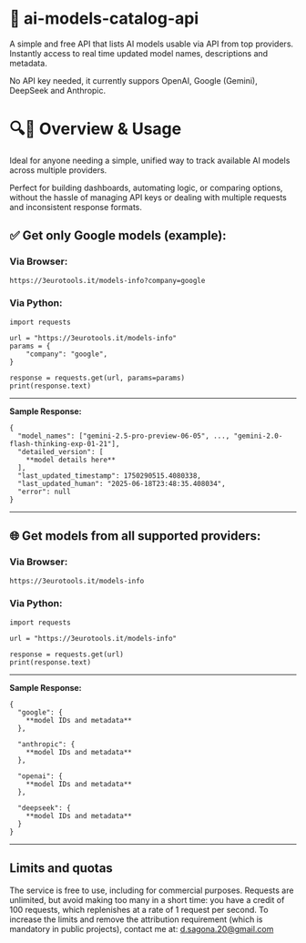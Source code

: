 # 🧠 ai-models-catalog-api
A simple and free API that lists AI models usable via API from top providers. Instantly access to real time updated model names, descriptions and metadata.

No API key needed, it currently suppors OpenAI, Google (Gemini), DeepSeek and Anthropic.

# 🔍🚀 Overview & Usage
Ideal for anyone needing a simple, unified way to track available AI models across multiple providers.

Perfect for building dashboards, automating logic, or comparing options, without the hassle of managing API keys or dealing with multiple requests and inconsistent response formats.


## ✅ **Get only Google models (example):**

### Via Browser:

    https://3eurotools.it/models-info?company=google

### Via Python:
    import requests

    url = "https://3eurotools.it/models-info"
    params = {
        "company": "google",
    }
    
    response = requests.get(url, params=params)
    print(response.text)

***
**Sample Response:**


    {
      "model_names": ["gemini-2.5-pro-preview-06-05", ..., "gemini-2.0-flash-thinking-exp-01-21"],
      "detailed_version": [
        **model details here**
      ],
      "last_updated_timestamp": 1750290515.4080338,
      "last_updated_human": "2025-06-18T23:48:35.408034",
      "error": null
    }

---
## 🌐 Get models from all supported providers:


### Via Browser:

    https://3eurotools.it/models-info

### Via Python:
    import requests

    url = "https://3eurotools.it/models-info"
    
    response = requests.get(url)
    print(response.text)

---

**Sample Response:**

    {
      "google": {
        **model IDs and metadata**
      },
    
      "anthropic": {
        **model IDs and metadata**
      },
    
      "openai": {
        **model IDs and metadata**
      },
    
      "deepseek": {
        **model IDs and metadata**
      }
    }

---

## Limits and quotas

The service is free to use, including for commercial purposes. Requests are unlimited, but avoid making too many in a short time: you have a credit of 100 requests, which replenishes at a rate of 1 request per second.
To increase the limits and remove the attribution requirement (which is mandatory in public projects), contact me at: d.sagona.20@gmail.com
